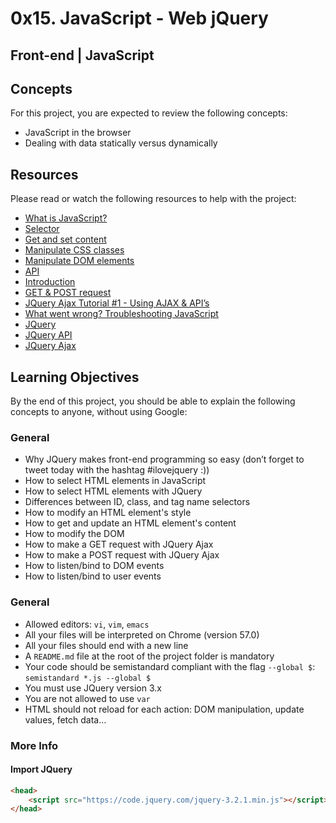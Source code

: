 # 0x15. JavaScript - Web jQuery

## Front-end | JavaScript

## Concepts
For this project, you are expected to review the following concepts:

- JavaScript in the browser
- Dealing with data statically versus dynamically

## Resources
Please read or watch the following resources to help with the project:

- [What is JavaScript?](#)
- [Selector](#)
- [Get and set content](#)
- [Manipulate CSS classes](#)
- [Manipulate DOM elements](#)
- [API](#)
- [Introduction](#)
- [GET & POST request](#)
- [JQuery Ajax Tutorial #1 - Using AJAX & API’s](#)
- [What went wrong? Troubleshooting JavaScript](#)
- [JQuery](#)
- [JQuery API](#)
- [JQuery Ajax](#)

## Learning Objectives
By the end of this project, you should be able to explain the following concepts to anyone, without using Google:

### General
- Why JQuery makes front-end programming so easy (don’t forget to tweet today with the hashtag #ilovejquery :))
- How to select HTML elements in JavaScript
- How to select HTML elements with JQuery
- Differences between ID, class, and tag name selectors
- How to modify an HTML element's style
- How to get and update an HTML element's content
- How to modify the DOM
- How to make a GET request with JQuery Ajax
- How to make a POST request with JQuery Ajax
- How to listen/bind to DOM events
- How to listen/bind to user events

### General
- Allowed editors: `vi`, `vim`, `emacs`
- All your files will be interpreted on Chrome (version 57.0)
- All your files should end with a new line
- A `README.md` file at the root of the project folder is mandatory
- Your code should be semistandard compliant with the flag `--global $`: `semistandard *.js --global $`
- You must use JQuery version 3.x
- You are not allowed to use `var`
- HTML should not reload for each action: DOM manipulation, update values, fetch data…

### More Info

#### Import JQuery
```html
<head>
    <script src="https://code.jquery.com/jquery-3.2.1.min.js"></script>
</head>
